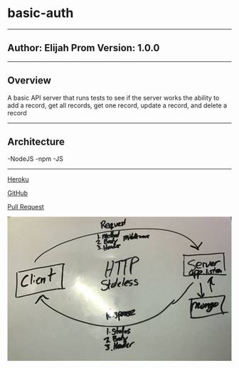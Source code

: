 # basic-auth

---

## Author: Elijah Prom Version: 1.0.0

---

## Overview

A basic API server that runs tests to see if the server works the ability to add a record, get all records, get one record, update a record, and delete a record

---

## Architecture

-NodeJS -npm -JS

---

[Heroku]()

[GitHub](https://github.com/S2Mackinley/basic-auth)

[Pull Request](https://github.com/S2Mackinley/basic-auth/pull/1)

![somedrawing](basic-auth.png)
